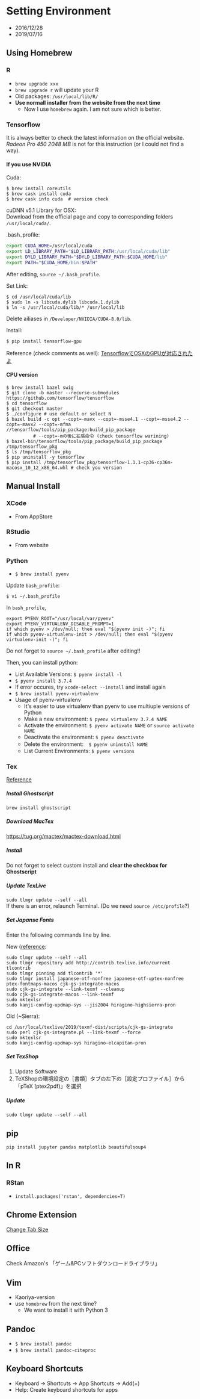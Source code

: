 # Setting Environment 

* 2016/12/28
* 2019/07/16

## Using Homebrew
### R
* `brew upgrade xxx`
* `brew upgrade r` will update your R
* Old packages: `/usr/local/lib/R/`
* **Use normall installer from the website from the next time**
  * Now I use `homebrew` again. I am not sure which is better.

### Tensorflow
It is always better to check the latest information on the official website. *Radeon Pro 450 2048 MB* is not for this instruction (or I could not find a way).

#### If you use NVIDIA
Cuda:
```terminal
$ brew install coreutils
$ brew cask install cuda
$ brew cask info cuda  # version check
```
cuDNN v5.1 Library for OSX:<br>
Download from the official page and copy to corresponding folders `/usr/local/cuda/`.

.bash_profile:
```bash
export CUDA_HOME=/usr/local/cuda
export LD_LIBRARY_PATH="$LD_LIBRARY_PATH:/usr/local/cuda/lib"
export DYLD_LIBRARY_PATH="$DYLD_LIBRARY_PATH:$CUDA_HOME/lib"
export PATH="$CUDA_HOME/bin:$PATH"
```
After editing, `source ~/.bash_profile`.

Set Link:
```terminal
$ cd /usr/local/cuda/lib
$ sudo ln -s libcuda.dylib libcuda.1.dylib
$ ln -s /usr/local/cuda/lib/* /usr/local/lib
```
Delete ailiases in `/Developer/NVIDIA/CUDA-8.0/lib`.

Install:
```terminal
$ pip install tensorflow-gpu
```

Reference (check comments as well): [TensorflowでOSXのGPUが対応されたよ](http://qiita.com/tawago/items/15160c6aa0ebd1c61715)

#### CPU version
```terminal
$ brew install bazel swig
$ git clone -b master --recurse-submodules https://github.com/tensorflow/tensorflow
$ cd tensorflow
$ git checkout master
$ ./configure # use default or select N
$ bazel build -c opt --copt=-mavx --copt=-msse4.1 --copt=-msse4.2 --copt=-mavx2 --copt=-mfma //tensorflow/tools/pip_package:build_pip_package
          # --copt=-mの後に拡張命令 (check tensorflow warining)
$ bazel-bin/tensorflow/tools/pip_package/build_pip_package /tmp/tensorflow_pkg
$ ls /tmp/tensorflow_pkg 
$ pip uninstall -y tensorflow
$ pip install /tmp/tensorflow_pkg/tensorflow-1.1.1-cp36-cp36m-macosx_10_12_x86_64.whl # check you version
```

## Manual Install
### XCode
* From AppStore

### RStudio
* From website

### Python
* `$ brew install pyenv`

Update `bash_profile`:
```
$ vi ~/.bash_profile
```
In `bash_profile`,
```terminal
export PYENV_ROOT="/usr/local/var/pyenv"
export PYENV_VIRTUALENV_DISABLE_PROMPT=1
if which pyenv > /dev/null; then eval "$(pyenv init -)"; fi
if which pyenv-virtualenv-init > /dev/null; then eval "$(pyenv virtualenv-init -)"; fi
```
Do not forget to `source ~/.bash_profile` after editing!!
  
Then, you can install python:
* List Available Versions: `$ pyenv install -l`
* `$ pyenv install 3.7.4` 
 * If error occures, try `xcode-select --install` and install again
* `$ brew install pyenv-virtualenv`
* Usage of pyenv-virtualenv
  * It's easier to use virtualenv than pyenv to use multiuple versions of Python
  * Make a new environment: `$ pyenv virtualenv 3.7.4 NAME`
  * Activate the environment: `$ pyenv activate NAME` or `source activate NAME`
  * Deactivate the environment: `$ pyenv deactivate`
  * Delete the environment:　`$ pyenv uninstall NAME`
  * List Current Environments: `$ pyenv versions`
  
### Tex
[Reference](http://qiita.com/hideaki_polisci/items/3afd204449c6cdd995c9)

##### Install Ghostscript
`brew install ghostscript`

##### Download MacTex
https://tug.org/mactex/mactex-download.html

##### Install
Do not forget to select custom install and **clear the checkbox for Ghostscript**

##### Update TexLive
`sudo tlmgr update --self --all`   
If there is an error, relaunch Terminal. (Do we need `source /etc/profile`?)

##### Set Japanse Fonts
Enter the following commands line by line.

New ([reference](https://texwiki.texjp.org/?%E3%83%92%E3%83%A9%E3%82%AE%E3%83%8E%E3%83%95%E3%82%A9%E3%83%B3%E3%83%88#macos-hiragino-setup):
```
sudo tlmgr update --self --all
sudo tlmgr repository add http://contrib.texlive.info/current tlcontrib
sudo tlmgr pinning add tlcontrib '*'
sudo tlmgr install japanese-otf-nonfree japanese-otf-uptex-nonfree ptex-fontmaps-macos cjk-gs-integrate-macos
sudo cjk-gs-integrate --link-texmf --cleanup
sudo cjk-gs-integrate-macos --link-texmf
sudo mktexlsr
sudo kanji-config-updmap-sys --jis2004 hiragino-highsierra-pron
```

Old (~Sierra):
```
cd /usr/local/texlive/2019/texmf-dist/scripts/cjk-gs-integrate
sudo perl cjk-gs-integrate.pl --link-texmf --force
sudo mktexlsr
sudo kanji-config-updmap-sys hiragino-elcapitan-pron
```

##### Set TexShop
1. Update Software
2. TeXShopの環境設定の［書類］タブの左下の［設定プロファイル］から「pTeX (ptex2pdf)」を選択

##### Update
`sudo tlmgr update --self --all`

  
## pip
`pip install jupyter pandas matplotlib beautifulsoup4`

   
## In R
### RStan
* `install.packages('rstan', dependencies=T)`

## Chrome Extension
[Change Tab Size](https://github.com/Shusei-E/tab-size-on-github)

## Office
Check Amazon's 「ゲーム&PCソフトダウンロードライブラリ」

## Vim
* Kaoriya-version
* use `homebrew` from the next time?
  * We want to install it with Python 3

## Pandoc
* `$ brew install pandoc`
* `$ brew install pandoc-citeproc`

## Keyboard Shortcuts
* Keyboard -> Shortcuts -> App Shortcuts -> Add(+)
* Help: Create keyboard shortcuts for apps
